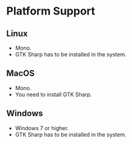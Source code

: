 # Platform Support

## Linux

- Mono.
- GTK Sharp has to be installed in the system.

## MacOS

- Mono.
- You need to install GTK Sharp.

## Windows

- Windows 7 or higher.
- GTK Sharp has to be installed in the system.

